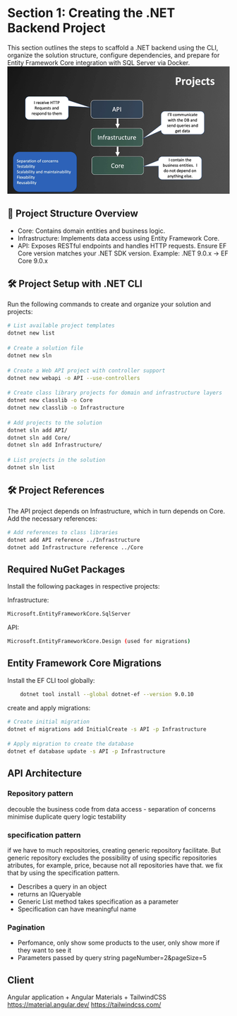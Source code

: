 # Section 1: Creating the .NET Backend Project

This section outlines the steps to scaffold a .NET backend using the CLI, organize the solution structure, configure dependencies, and prepare for Entity Framework Core integration with SQL Server via Docker.
![projectStructure](image.png)
## 📁 Project Structure Overview
- Core: Contains domain entities and business logic.
- Infrastructure: Implements data access using Entity Framework Core.
- API: Exposes RESTful endpoints and handles HTTP requests.
Ensure EF Core version matches your .NET SDK version. Example: .NET 9.0.x → EF Core 9.0.x


## 🛠️ Project Setup with .NET CLI

Run the following commands to create and organize your solution and projects:

```bash
# List available project templates
dotnet new list

# Create a solution file
dotnet new sln

# Create a Web API project with controller support
dotnet new webapi -o API --use-controllers

# Create class library projects for domain and infrastructure layers
dotnet new classlib -o Core
dotnet new classlib -o Infrastructure

# Add projects to the solution
dotnet sln add API/
dotnet sln add Core/
dotnet sln add Infrastructure/

# List projects in the solution
dotnet sln list

```

## 🛠️ Project References
The API project depends on Infrastructure, which in turn depends on Core. Add the necessary references:
```bash
# Add references to class libraries
dotnet add API reference ../Infrastructure
dotnet add Infrastructure reference ../Core
```

## Required NuGet Packages
Install the following packages in respective projects:

Infrastructure:
```bash
Microsoft.EntityFrameworkCore.SqlServer
```
API:
```bash
Microsoft.EntityFrameworkCore.Design (used for migrations)
```

## Entity Framework Core Migrations
Install the EF CLI tool globally:
```bash
    dotnet tool install --global dotnet-ef --version 9.0.10
```
create and apply migrations:
```bash
# Create initial migration
dotnet ef migrations add InitialCreate -s API -p Infrastructure

# Apply migration to create the database
dotnet ef database update -s API -p Infrastructure

```

## API Architecture

### Repository pattern
decouble the business code from data access - separation of concerns
minimise duplicate query logic
testability

### specification pattern
if we have to much repositories, creating generic repository facilitate. But generic repository excludes the possibility of using specific repositories atributes, for example,
price, because not all repositories have that. we fix that by using the specification pattern.
- Describes a query in an object
- returns an IQueryable<T>
- Generic List method takes specification as a parameter
- Specification can have meaningful name

### Pagination
- Perfomance, only show some products to the user, only show more if they want to see it
- Parameters passed by query string pageNumber=2&pageSize=5


## Client
Angular application + Angular Materials + TailwindCSS
https://material.angular.dev/
https://tailwindcss.com/